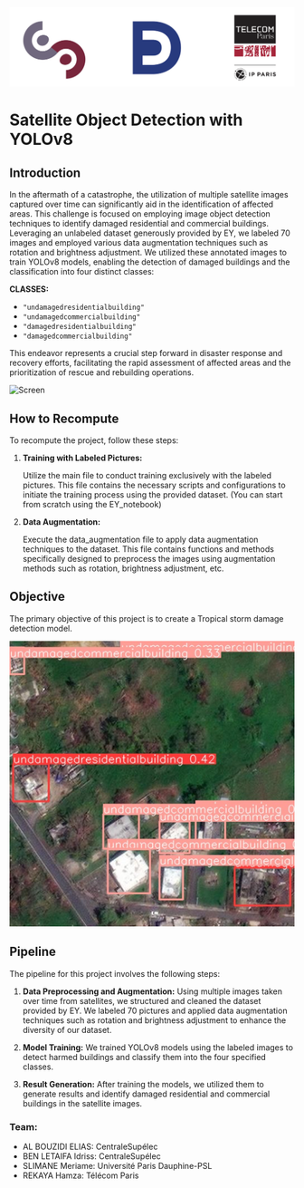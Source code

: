 
![Bannière](logo.png)

# Satellite Object Detection with YOLOv8



## Introduction
In the aftermath of a catastrophe, the utilization of multiple satellite images captured over time can significantly aid in the identification of affected areas. This challenge is focused on employing image object detection techniques to identify damaged residential and commercial buildings. Leveraging an unlabeled dataset generously provided by EY, we  labeled 70 images and employed various data augmentation techniques such as rotation and brightness adjustment. We utilized these annotated images to train YOLOv8 models, enabling the detection of damaged buildings and the classification into four distinct classes:

**CLASSES:** 
- `"undamagedresidentialbuilding"`
- `"undamagedcommercialbuilding"`
- `"damagedresidentialbuilding"`
- `"damagedcommercialbuilding"` 

This endeavor represents a crucial step forward in disaster response and recovery efforts, facilitating the rapid assessment of affected areas and the prioritization of rescue and rebuilding operations.

  ![Screen](picture1.png)

## How to Recompute

To recompute the project, follow these steps:

1. **Training with Labeled Pictures:**
   
   Utilize the main file to conduct training exclusively with the labeled pictures. This file contains the necessary scripts and configurations to initiate the training process using the provided dataset. (You can start from scratch using the EY_notebook)

2. **Data Augmentation:**
   
    Execute the data_augmentation file to apply data augmentation techniques to the dataset. This file contains functions and methods specifically designed to preprocess the images using augmentation methods such as rotation, brightness adjustment, etc.

## Objective
The primary objective of this project is to create a Tropical storm damage detection model.



  ![Screen](picture2.png)


## Pipeline
The pipeline for this project involves the following steps:

1. **Data Preprocessing and Augmentation:** Using multiple images taken over time from satellites, we structured and cleaned the dataset provided by EY. We labeled 70 pictures and applied data augmentation techniques such as rotation and brightness adjustment to enhance the diversity of our dataset.

2. **Model Training:** We trained YOLOv8 models using the labeled images to detect harmed buildings and classify them into the four specified classes.

3. **Result Generation:** After training the models, we utilized them to generate results and identify damaged residential and commercial buildings in the satellite images.


### Team:
- AL BOUZIDI ELIAS: CentraleSupélec
- BEN LETAIFA Idriss: CentraleSupélec
- SLIMANE Meriame: Université Paris Dauphine-PSL
- REKAYA Hamza: Télécom Paris
